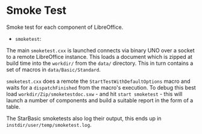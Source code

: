 # Smoke Test
Smoke test for each component of LibreOffice.

* `smoketest`:

The main `smoketest.cxx` is launched connects via binary UNO
over a socket to a remote LibreOffice instance. This loads a document
which is zipped at build time into the `workdir/` from the `data/`
directory. This in turn contains a set of macros in
`data/Basic/Standard`.

`smoketest.cxx` does a remote the `StartTestWithDefaultOptions`
macro and waits for a `dispatchFinished` from the macro's execution. To
debug this best load `workdir/Zip/smoketestdoc.sxw` - and hit `start
smoketest` - this will launch a number of components and build a
suitable report in the form of a table.

The StarBasic smoketests also log their output, this ends up
in `instdir/user/temp/smoketest.log`.
